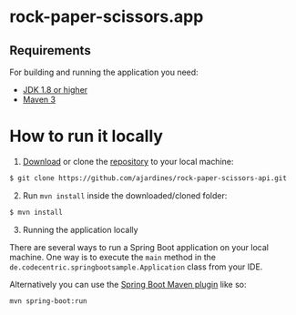 # rock-paper-scissors.app

## Requirements

For building and running the application you need:

- [JDK 1.8 or higher](http://www.oracle.com/technetwork/java/javase/downloads/jdk8-downloads-2133151.html)
- [Maven 3](https://maven.apache.org)

# How to run it locally
1. [Download](https://codeload.github.com/ajardines/rock-paper-scissors-api/zip/refs/heads/master) or clone the [repository](https://github.com/ajardines/rock-paper-scissors-api) to your local machine:
```bash
$ git clone https://github.com/ajardines/rock-paper-scissors-api.git
```

2. Run `mvn install` inside the downloaded/cloned folder:
```bash
$ mvn install
```

3. Running the application locally

There are several ways to run a Spring Boot application on your local machine. One way is to execute the `main` method in the `de.codecentric.springbootsample.Application` class from your IDE.

Alternatively you can use the [Spring Boot Maven plugin](https://docs.spring.io/spring-boot/docs/current/reference/html/build-tool-plugins-maven-plugin.html) like so:

```shell
mvn spring-boot:run
```
